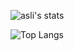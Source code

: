 
![asli's stats](https://github-readme-stats.vercel.app/api?username=imgeaslikok&count_private=true&show_icons=true&theme=onedark)

![Top Langs](https://github-readme-stats.vercel.app/api/top-langs/?username=imgeaslikok&layout=compact&theme=onedark)
